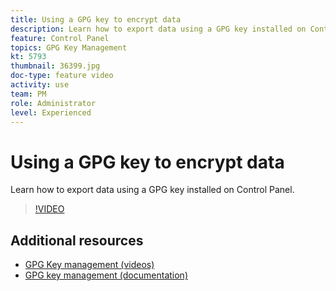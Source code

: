 ```yaml
---
title: Using a GPG key to encrypt data 
description: Learn how to export data using a GPG key installed on Control Panel.
feature: Control Panel
topics: GPG Key Management
kt: 5793
thumbnail: 36399.jpg
doc-type: feature video
activity: use
team: PM
role: Administrator
level: Experienced
---
```


# Using a GPG key to encrypt data 

Learn how to export data using a GPG key installed on Control Panel.

>[!VIDEO](https://video.tv.adobe.com/v/36399?quality=12)

## Additional resources

* [GPG Key management (videos)](./gpg-key-management-overview.md)
* [GPG key management (documentation)](https://docs.adobe.com/content/help/en/control-panel/using/instances-settings/gpg-keys-management.html)

